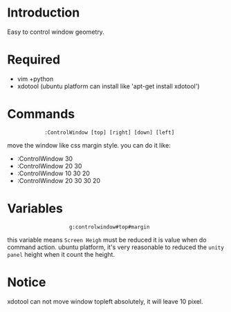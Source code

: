 

# Introduction

Easy to control window geometry. 


# Required

- vim +python
- xdotool (ubuntu platform can install like 'apt-get install xdotool')


# Commands

                :ControlWindow [top] [right] [down] [left] 
move the window like css margin style. you can do it like:

- :ControlWindow 30
- :ControlWindow 20 30
- :ControlWindow 10 30 20
- :ControlWindow 20 30 30 20


# Variables

                        g:controlwindow#top#margin

this variable means `Screen Heigh` must be reduced it is value when do command
action. ubuntu platform, it's very reasonable to reduced the `unity panel` height
when it count the height.

# Notice
xdotool can not move window topleft absolutely, it will leave 10 pixel.

